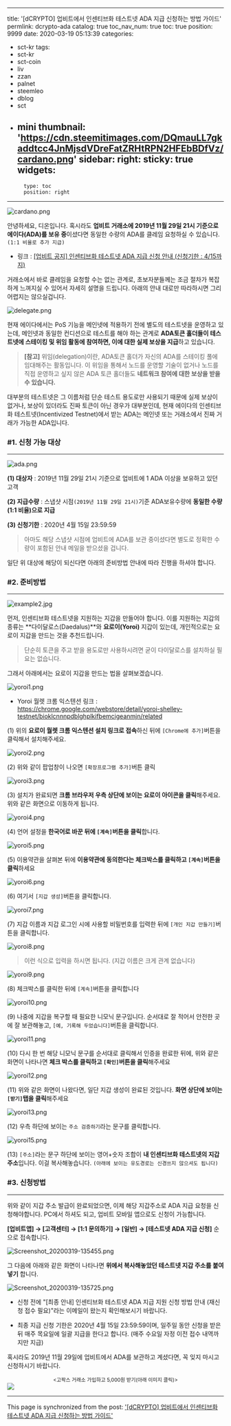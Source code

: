 
---
title: '[dCRYPTO] 업비트에서 인센티브화 테스트넷 ADA 지급 신청하는 방법 가이드'
permlink: dcrypto-ada
catalog: true
toc_nav_num: true
toc: true
position: 9999
date: 2020-03-19 05:13:39
categories:
- sct-kr
tags:
- sct-kr
- sct-coin
- liv
- zzan
- palnet
- steemleo
- dblog
- sct
- mini
thumbnail: 'https://cdn.steemitimages.com/DQmauLL7gkaddtcc4JnMjsdVDreFatZRHtRPN2HFEbBDfVz/cardano.png'
sidebar:
    right:
        sticky: true
widgets:
    -
        type: toc
        position: right
---


![cardano.png](https://cdn.steemitimages.com/DQmauLL7gkaddtcc4JnMjsdVDreFatZRHtRPN2HFEbBDfVz/cardano.png)

안녕하세요, 디온입니다. 혹시라도 **업비트 거래소에 2019년 11월 29일 21시 기준으로 에이다(ADA)를 보유 중**이셨다면 동일한 수량의 ADA를 클레임 요청하실 수 있습니다. `(1:1 비율로 추가 지급)`


- 링크 : [[업비트 공지] 인센티브화 테스트넷 ADA 지급 신청 안내 (신청기한 : 4/15까지)](https://upbit.com/service_center/notice?id=1189)

거래소에서 바로 클레임을 요청할 수는 없는 관계로, 초보자분들께는 조금 절차가 복잡하게 느껴지실 수 있어서 자세히 설명을 드립니다. 아래의 안내 대로만 따라하시면 그리 어렵지는 않으실겁니다.

![delegate.png](https://cdn.steemitimages.com/DQmbpxkZSgKbQhFHLkLt9NfeeA2fQBSvBBoNX1zgczt2jVn/delegate.png)

현재 에이다에서는 PoS 기능을 메인넷에 적용하기 전에 별도의 테스트넷을 운영하고 있는데, 메인넷과 동일한 컨디션으로 테스트를 해야 하는 관계로 **ADA토큰 홀더들이 테스트넷에 스테이킹 및 위임 활동에 참여하면, 이에 대한 실제 보상을 지급**하고 있습니다.

> **[참고]** 위임(delegation)이란, ADA토큰 홀더가 자신의 ADA를 스테이킹 풀에 임대해주는 활동입니다. 이 위임을 통해서 노드를 운영할 기술이 없거나 노드를 직접 운영하고 싶지 않은 ADA 토큰 홀더들도 **네트워크 참여에 대한 보상을 받을 수 있습니다.** 

대부분의 테스트넷은 그 이름처럼 단순 테스트 용도로만 사용되기 때문에 실제 보상이 없거나, 보상이 있더라도 진짜 토큰이 아닌 경우가 대부분인데, 현재 에이다의 인센티브화 테스트넷(Incentivized Testnet)에서 받는 ADA는 메인넷 또는 거래소에서 진짜 거래가 가능한 ADA입니다.


### #1. 신청 가능 대상
---

![ada.png](https://cdn.steemitimages.com/DQmUqfquYDScmTX3i1y3VenC5iZW42SZGBtMhJHqoMMZWyF/ada.png)

**(1) 대상자** : 2019년 11월 29일 21시 기준으로 업비트에 1 ADA 이상을 보유하고 있던 고객

**(2) 지급수량** : 스냅샷 시점`(2019년 11월 29일 21시)`기준 ADA보유수량에 **동일한 수량(1:1 비율)으로 지급**

**(3) 신청기한** : 2020년 4월 15일 23:59:59

> 아마도 해당 스냅샷 시점에 업비트에 ADA를 보관 중이셨다면 별도로 정확한 수량이 포함된 안내 메일을 받으셨을 겁니다.

일단 위 대상에 해당이 되신다면 아래의 준비방법 안내에 따라 진행을 하셔야 합니다.

### #2. 준비방법
---

![example2.jpg](https://cdn.steemitimages.com/DQmTVCBghUGx8KdKUTFZH4xhbTkjx63wP4mwCZPRqCy1jHH/example2.jpg)

먼저, 인센티브화 테스트넷을 지원하는 지갑을 만들어야 합니다. 이를 지원하는 지갑의 종류는 **다이달로스(Daedalus)**와 **요로이(Yoroi)** 지갑이 있는데, 개인적으로는 요로이 지갑을 만드는 것을 추천드립니다. 

> 단순히 토큰을 주고 받을 용도로만 사용하시려면 굳이 다이달로스를 설치하실 필요는 없습니다.

그래서 아래에서는 요로이 지갑을 만드는 법을 살펴보겠습니다.


![yoroi1.png](https://cdn.steemitimages.com/DQmeyw3cxd3VJgbbhzw8RD2oXKABq2YuCw3fkySSanuh9cp/yoroi1.png)

- Yoroi 월렛 크롬 익스텐션 링크 : https://chrome.google.com/webstore/detail/yoroi-shelley-testnet/bioklcnnnpdblghplkifbemcigeanmjn/related

(1) 위의 **요로이 월렛 크롬 익스텐션 설치 링크로 접속**하신 뒤에 `[Chrome에 추가]`버튼을 클릭해서 설치해주세요.

![yoroi2.png](https://cdn.steemitimages.com/DQmadsBhAX8UT7Wxiu4mVBE3iKkqHZKryiL9utbPMNgpAch/yoroi2.png)

(2) 위와 같이 팝업창이 나오면 `[확장프로그램 추가]`버튼 클릭

![yoroi3.png](https://cdn.steemitimages.com/DQmfQfaRVXs1sHGQ4qTbc7ob62JgSjRUSBX28Jb9beVPTz6/yoroi3.png)

(3) 설치가 완료되면 **크롬 브라우저 우측 상단에 보이는 요로이 아이콘을 클릭**해주세요. 위와 같은 화면으로 이동하게 됩니다.

![yoroi4.png](https://cdn.steemitimages.com/DQmdGwS3onAhnE9QGmMJRbWW3DE7x9Je6bmWTH9UDUTzcTw/yoroi4.png)

(4) 언어 설정을 **한국어로 바꾼 뒤에 `[계속]`버튼을 클릭**합니다.

![yoroi5.png](https://cdn.steemitimages.com/DQmfVnjDa9CW9qGtCzVviFr4ZbqqZ31ngZQAhcMm6VJDEbr/yoroi5.png)

(5) 이용약관을 살펴본 뒤에 **이용약관에 동의한다는 체크박스를 클릭하고 `[계속]`버튼을 클릭**하세요

![yoroi6.png](https://cdn.steemitimages.com/DQmV2jAqEugpjPe8ai8YgpXYk3MPA46EVpfpepmrwkUYbLK/yoroi6.png)

(6) 여기서 `[지갑 생성]`버튼을 클릭합니다.

![yoroi7.png](https://cdn.steemitimages.com/DQmZZGXqcbVPgo58AQdEpTHYYWEZcyAww1NwtNfQ1v22Uu4/yoroi7.png)

(7) 지갑 이름과 지갑 로그인 시에 사용할 비밀번호를 입력한 뒤에 `[개인 지갑 만들기]`버튼을 클릭합니다.

![yoroi8.png](https://cdn.steemitimages.com/DQmPYFcPLWVBwzKvMXKY2hho6LoTh8JXUuM7iE455h4ZCKG/yoroi8.png)

> 이런 식으로 입력을 하시면 됩니다. (지갑 이름은 크게 관계 없습니다)

![yoroi9.png](https://cdn.steemitimages.com/DQmZtAdncZpydXAyQt4iHo8UamqMEjidFxTY8jBACsS3fHa/yoroi9.png)

(8) 체크박스를 클릭한 뒤에 `[계속]`버튼을 클릭합니다

![yoroi10.png](https://cdn.steemitimages.com/DQmedLMzaHFxvwiEkwoC8GGbKR3xuaE4vK7mdGmGJbyRxG4/yoroi10.png)

(9) 나중에 지갑을 복구할 때 필요한 니모닉 문구입니다. 순서대로 잘 적어서 안전한 곳에 잘 보관해놓고, `[예, 기록해 두었습니다]`버튼을 클릭합니다.

![yoroi11.png](https://cdn.steemitimages.com/DQmVDFHiUf37kQukqA9pRZeYwVNosBzqE5tGeBAcvxPA6wY/yoroi11.png)

(10) 다시 한 번 해당 니모닉 문구를 순서대로 클릭해서 인증을 완료한 뒤에, 위와 같은 화면이 나타나면 **체크 박스를 클릭하고 `[확인]`버튼을 클릭**해주세요

![yoroi12.png](https://cdn.steemitimages.com/DQmcKq3zz2b3MH5uShRzi6N5Q71CRST5kfM1G9yn4RsRtCQ/yoroi12.png)

(11) 위와 같은 화면이 나왔다면, 일단 지갑 생성이 완료된 것입니다. **화면 상단에 보이는 `[받기]`탭을 클릭**해주세요

![yoroi13.png](https://cdn.steemitimages.com/DQmRad8PCUwoxBY699FVDgQ5ok3ny8ccRLUPRuTbNY27FCm/yoroi13.png)

(12) 우측 하단에 보이는 `주소 검증하기`라는 문구를 클릭합니다.

![yoroi15.png](https://cdn.steemitimages.com/DQmNhJED1BFJ1AhReMF9BrYAiTc4cwy2rVty7EErHoRy6tY/yoroi15.png)

(13) `[주소]`라는 문구 하단에 보이는 영어+숫자 조합이 **내 인센티브화 테스트넷의 지갑 주소**입니다. 이걸 복사해놓습니다. `(아래에 보이는 유도경로는 신경쓰지 않으셔도 됩니다)`


### #3. 신청방법
---

위와 같이 지갑 주소 발급이 완료되었으면, 이제 해당 지갑주소로 ADA 지급 요청을 신청해야합니다. PC에서 하셔도 되고, 업비트 모바일 앱으로도 신청이 가능합니다.

**[업비트앱] → [고객센터] → [1:1 문의하기] → [일반] → [테스트넷 ADA 지급 신청]** 순으로 접속합니다.



![Screenshot_20200319-135455.png](https://cdn.steemitimages.com/DQmfMq8zk3zKzCPKjj1mpBG7EkdieEab6e2XiRJYx2Kkefb/Screenshot_20200319-135455.png)


그 다음에 아래와 같은 화면이 나타나면 **위에서 복사해놓았던 테스트넷 지갑 주소를 붙여넣기** 합니다.

![Screenshot_20200319-135725.png](https://cdn.steemitimages.com/DQmWWE6Vjh2ah1ihNbEn82fSZxub29HqU3hQNC8Ke6hxtjs/Screenshot_20200319-135725.png)

- 신청 전에 "[최종 안내] 인센티브화 테스트넷 ADA 지급 지원 신청 방법 안내 (재신청 접수 필요)"라는 이메일이 왔는지 확인해보시기 바랍니다.

- 최종 지급 신청 기한은 2020년 4월 15일 23:59:59이며, 일주일 동안 신청을 받은 뒤 매주 목요일에 일괄 지급을 한다고 합니다. (매주 수요일 자정 이전 접수 내역까지만 지급)

혹시라도 2019년 11월 29일에 업비트에서 ADA를 보관하고 계셨다면, 꼭 잊지 마시고 신청하시기 바랍니다.

<center><sub><고팍스 거래소 가입하고 5,000원 받기(아래 이미지 클릭)></sub></center>
<a href="https://www.gopax.co.kr/signup?refCode=D2T67G"><img src="https://cdn.steemitimages.com/DQmfPE882BJvYDPHKRKMY1afsQVsDjyPGpL4i7iDZCpzp89/gopax%20banner.png"></a>

- - -

This page is synchronized from the post: ['[dCRYPTO] 업비트에서 인센티브화 테스트넷 ADA 지급 신청하는 방법 가이드'](https://steemit.com/@donekim/dcrypto-ada)
